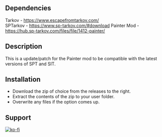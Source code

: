 ## Dependencies

Tarkov - https://www.escapefromtarkov.com/  
SPTarkov - https://www.sp-tarkov.com/#download
Painter Mod - https://hub.sp-tarkov.com/files/file/1412-painter/

## Description

This is a update/patch for the Painter mod to be compatible with the latest versions of SPT and SIT.

## Installation

- Download the zip of choice from the releases to the right.
- Extract the contents of the zip to your user folder.
- Overwrite any files if the option comes up.

## Support 

[![ko-fi](https://ko-fi.com/img/githubbutton_sm.svg)](https://ko-fi.com/U7U8VYS86)
